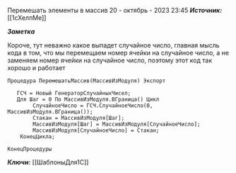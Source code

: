 

Перемешать элементы в массив
 20 - октябрь - 2023  23:45 
***Источник:*** [[1сХелпМе]]

***Заметка*** 

Короче, тут неважно какое выпадет случайное число, главная мысль кода в том, что мы перемещаем номер ячейки на случайное число, а не заменяем номер ячейки на случайное число, поэтому этот код так хорошо и работает

	Процедура ПеремешатьМассив(МассивИзМодуля) Экспорт  
		
	   ГСЧ = Новый ГенераторСлучайныхЧисел;
	   Для Шаг = 0 По МассивИзМодуля.ВГраница() Цикл   
		    СлучайноеЧисло = ГСЧ.СлучайноеЧисло(0, МассивИзМодуля.ВГраница());
			Стакан = МассивИзМодуля[Шаг];
			МассивИзМодуля[Шаг] = МассивИзМодуля[СлучайноеЧисло]; 
			МассивИзМодуля[СлучайноеЧисло] = Стакан;
		КонецЦикла;
		
	КонецПроцедуры


***Ключи:*** [[ШаблоныДля1С]]